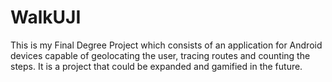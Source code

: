 # WalkUJI
This is my Final Degree Project which consists of an application for Android devices capable of geolocating the user, tracing routes and counting the steps.
It is a project that could be expanded and gamified in the future.
